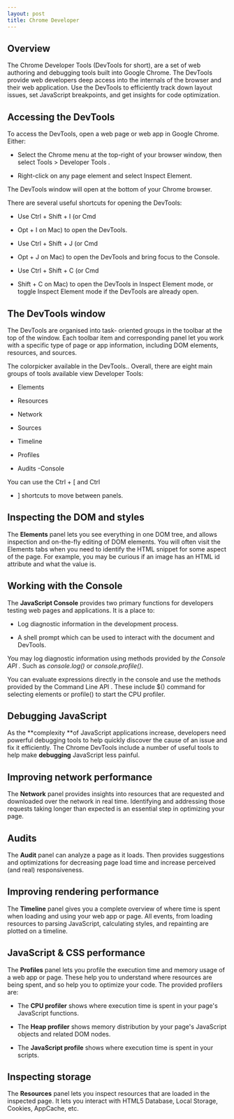 ```yaml
---
layout: post
title: Chrome Developer 
---
```

 

## Overview

The Chrome Developer Tools (DevTools
for short), are a set of web authoring and
debugging tools built into Google
Chrome. The DevTools provide web
developers deep access into the
internals of the browser and their web
application. Use the DevTools to
efficiently track down layout issues, set
JavaScript breakpoints, and get insights
for code optimization.


## Accessing the DevTools

To access the DevTools, open a web
page or web app in Google Chrome.
Either:

* Select the Chrome menu at the
top-right of your browser window,
then select Tools > Developer Tools .

- Right-click on any page element and
select Inspect Element.

The DevTools window will open at the
bottom of your Chrome browser.

There are several useful shortcuts for
opening the DevTools:

* Use Ctrl + Shift + I (or Cmd
+ Opt + I on Mac) to open the
DevTools.

- Use Ctrl + Shift + J (or Cmd
+ Opt + J on Mac) to open the
DevTools and bring focus to the
Console.

+ Use Ctrl + Shift + C (or Cmd
+ Shift + C on Mac) to open the
DevTools in Inspect Element mode, or
toggle Inspect Element mode if the
DevTools are already open.


## The DevTools window

The DevTools are organised into task-
oriented groups in the toolbar at the top
of the window. Each toolbar item and
corresponding panel let you work with a
specific type of page or app information,
including DOM elements, resources, and
sources.

The colorpicker available in the
DevTools..
Overall, there are eight main groups of
tools available view Developer Tools:

* Elements
- Resources
+ Network
* Sources
- Timeline
+ Profiles
* Audits
-Console

You can use the Ctrl + [ and Ctrl
+ ] shortcuts to move between panels.


## Inspecting the DOM and styles

The **Elements** panel lets you see
everything in one DOM tree, and allows
inspection and on-the-fly editing of
DOM elements. You will often visit the
Elements tabs when you need to identify
the HTML snippet for some aspect of the
page. For example, you may be curious
if an image has an HTML id attribute and
what the value is.

## Working with the Console

The **JavaScript Console** provides two
primary functions for developers testing
web pages and applications. It is a place
to:

* Log diagnostic information in the
development process.

- A shell prompt which can be used to
interact with the document and
DevTools.

You may log diagnostic information
using methods provided by *the Console
API .* Such as *console.log()* or
*console.profile()*.

You can evaluate expressions directly in
the console and use the methods
provided by the Command Line API .
These include $() command for selecting
elements or profile() to start the CPU
profiler.

## Debugging JavaScript

As the **complexity **of JavaScript
applications increase, developers need
powerful debugging tools to help quickly
discover the cause of an issue and fix it
efficiently. The Chrome DevTools include
a number of useful tools to help make
**debugging** JavaScript less painful.


## Improving network performance

The **Network** panel provides insights into
resources that are requested and
downloaded over the network in real
time. Identifying and addressing those
requests taking longer than expected is
an essential step in optimizing your
page.

## Audits

The **Audit** panel can analyze a page as it
loads. Then provides suggestions and
optimizations for decreasing page load
time and increase perceived (and real)
responsiveness. 

## Improving rendering performance

The **Timeline** panel gives you a complete
overview of where time is spent when
loading and using your web app or page.
All events, from loading resources to
parsing JavaScript, calculating styles,
and repainting are plotted on a timeline.


## JavaScript & CSS performance

The **Profiles** panel lets you profile the
execution time and memory usage of a
web app or page. These help you to
understand where resources are being
spent, and so help you to optimize your
code. The provided profilers are:

* The **CPU profiler** shows where
execution time is spent in your
page's JavaScript functions.

- The **Heap profiler** shows memory
distribution by your page's
JavaScript objects and related DOM
nodes.

+ The **JavaScript profile** shows where
execution time is spent in your
scripts.


## Inspecting storage

The **Resources** panel lets you inspect
resources that are loaded in the
inspected page. It lets you interact with
HTML5 Database, Local Storage,
Cookies, AppCache, etc.


